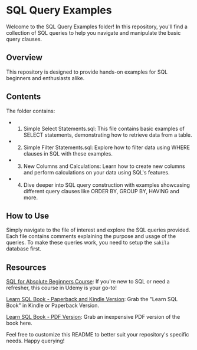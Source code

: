 # SQL Query Examples
Welcome to the SQL Query Examples folder! In this repository, you'll find a collection of SQL queries to help you navigate and manipulate the basic query clauses.

## Overview
This repository is designed to provide hands-on examples for SQL beginners and enthusiasts alike. 

## Contents
The folder contains:

* 1. Simple Select Statements.sql: This file contains basic examples of SELECT statements, demonstrating how to retrieve data from a table.

* 2. Simple Filter Statements.sql: Explore how to filter data using WHERE clauses in SQL with these  examples.

* 3. New Columns and Calculations: Learn how to create new columns and perform calculations on your data using SQL's features.

* 4. Dive deeper into SQL query construction with examples showcasing different query clauses like ORDER BY, GROUP BY, HAVING and more.

## How to Use
Simply navigate to the file of interest and explore the SQL queries provided. Each file contains comments explaining the purpose and usage of the queries. To make these queries work, you need to setup the `sakila` database first.


## Resources
[SQL for Absolute Beginners Course](https://www.udemy.com/course/sql-for-absolute-beginners/?referralCode=23E560A160F7202E026F): If you're new to SQL or need a refresher, this course in Udemy is your go-to!

[Learn SQL Book - Paperback and Kindle Version](https://www.amazon.com/SQL-Absolute-Beginners-Unlocking-Comprehensive/dp/B0CZ63JGQ4/ref=tmm_pap_swatch_0?_encoding=UTF8&qid=&sr=): Grab the "Learn SQL Book" in Kindle or Paperback Version.

[Learn SQL Book - PDF Version](https://ivopbernardo.gumroad.com/l/sqlabsolutebeginners): Grab an inexpensive PDF version of the book here.

Feel free to customize this README to better suit your repository's specific needs. Happy querying!